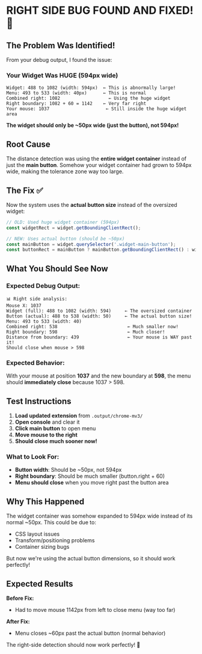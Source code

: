 # RIGHT SIDE BUG FOUND AND FIXED! 🎯

## The Problem Was Identified!

From your debug output, I found the issue:

### **Your Widget Was HUGE (594px wide)** 
```
Widget: 488 to 1082 (width: 594px)  ← This is abnormally large!
Menu: 493 to 533 (width: 40px)      ← This is normal
Combined right: 1082                  ← Using the huge widget
Right boundary: 1082 + 60 = 1142    ← Very far right
Your mouse: 1037                     ← Still inside the huge widget area
```

**The widget should only be ~50px wide (just the button), not 594px!**

## Root Cause
The distance detection was using the **entire widget container** instead of just the **main button**. Somehow your widget container had grown to 594px wide, making the tolerance zone way too large.

## The Fix ✅

Now the system uses the **actual button size** instead of the oversized widget:

```javascript
// OLD: Used huge widget container (594px)
const widgetRect = widget.getBoundingClientRect();

// NEW: Uses actual button (should be ~50px) 
const mainButton = widget.querySelector('.widget-main-button');
const buttonRect = mainButton ? mainButton.getBoundingClientRect() : widgetRect;
```

## What You Should See Now

### **Expected Debug Output:**
```
📊 Right side analysis:
Mouse X: 1037
Widget (full): 488 to 1082 (width: 594)     ← The oversized container
Button (actual): 488 to 538 (width: 50)     ← The actual button size!
Menu: 493 to 533 (width: 40)
Combined right: 538                          ← Much smaller now!
Right boundary: 598                          ← Much closer!
Distance from boundary: 439                  ← Your mouse is WAY past it!
Should close when mouse > 598
```

### **Expected Behavior:**
With your mouse at position **1037** and the new boundary at **598**, the menu should **immediately close** because 1037 > 598.

## Test Instructions

1. **Load updated extension** from `.output/chrome-mv3/`
2. **Open console** and clear it
3. **Click main button** to open menu
4. **Move mouse to the right**
5. **Should close much sooner now!**

### **What to Look For:**
- **Button width**: Should be ~50px, not 594px
- **Right boundary**: Should be much smaller (button.right + 60)
- **Menu should close** when you move right past the button area

## Why This Happened

The widget container was somehow expanded to 594px wide instead of its normal ~50px. This could be due to:
- CSS layout issues
- Transform/positioning problems  
- Container sizing bugs

But now we're using the actual button dimensions, so it should work perfectly!

## Expected Results

**Before Fix:**
- Had to move mouse 1142px from left to close menu (way too far)

**After Fix:**  
- Menu closes ~60px past the actual button (normal behavior)

The right-side detection should now work perfectly! 🎉